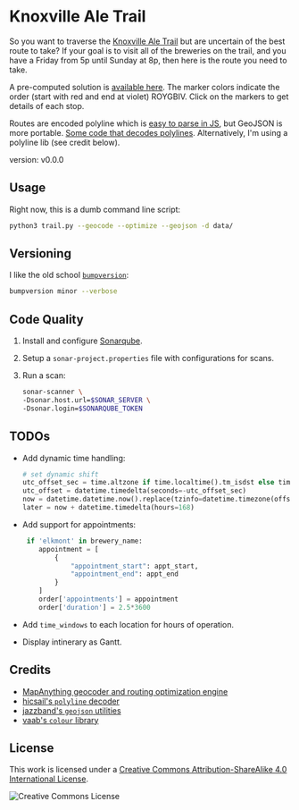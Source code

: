 # Knoxville Ale Trail

So you want to traverse the [Knoxville Ale Trail](https://knoxvillebrewers.com/ale-trail/) but are uncertain of the best route to take? If your goal is to visit all of the breweries on the trail, and you have a Friday from 5p until Sunday at 8p, then here is the route you need to take.

A pre-computed solution is [available here](data/route.geojson). The marker colors indicate the order (start with red and end at violet) ROYGBIV. Click on the markers to get details of each stop.

Routes are encoded polyline which is [easy to parse in JS](https://github.com/mapbox/polyline), but GeoJSON is more portable. [Some code that decodes polylines](https://gist.github.com/signed0/2031157). Alternatively, I'm using a polyline lib (see credit below).

version: v0.0.0

## Usage

Right now, this is a dumb command line script:

```bash
python3 trail.py --geocode --optimize --geojson -d data/
```

## Versioning

I like the old school [`bumpversion`](https://github.com/peritus/bumpversion):

```bash
bumpversion minor --verbose
```

## Code Quality

1. Install and configure [Sonarqube](https://docs.sonarqube.org/latest/).

2. Setup a `sonar-project.properties` file with configurations for scans.

3. Run a scan:

    ```bash
    sonar-scanner \
    -Dsonar.host.url=$SONAR_SERVER \
    -Dsonar.login=$SONARQUBE_TOKEN
    ```

## TODOs

* Add dynamic time handling:

    ```python
    # set dynamic shift
    utc_offset_sec = time.altzone if time.localtime().tm_isdst else time.timezone
    utc_offset = datetime.timedelta(seconds=-utc_offset_sec)
    now = datetime.datetime.now().replace(tzinfo=datetime.timezone(offset=utc_offset))
    later = now + datetime.timedelta(hours=168)
    ```

* Add support for appointments:

    ```python
     if 'elkmont' in brewery_name:
        appointment = [
            {
                "appointment_start": appt_start,
                "appointment_end": appt_end
            }
        ]
        order['appointments'] = appointment
        order['duration'] = 2.5*3600
    ```

* Add `time_windows` to each location for hours of operation.
* Display intinerary as Gantt.

## Credits

* [MapAnything geocoder and routing optimization engine](https://developer.mapanything.com/)
* [hicsail's `polyline` decoder](https://github.com/hicsail/polyline)
* [jazzband's `geojson` utilities](https://github.com/jazzband/geojson)
* [vaab's `colour` library](https://github.com/vaab/colour)

## License

This work is licensed under a [Creative Commons Attribution-ShareAlike 4.0 International License](LICENSE).

![Creative Commons License](https://i.creativecommons.org/l/by-sa/4.0/88x31.png "license")
